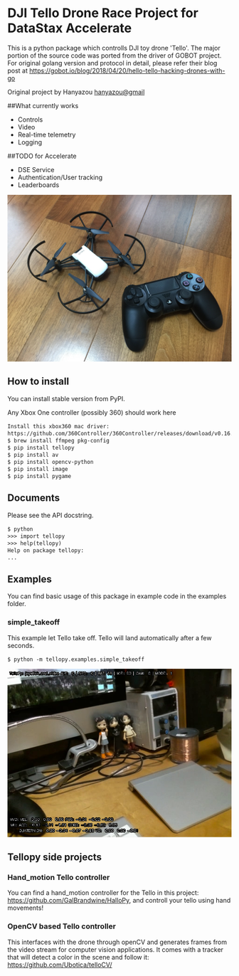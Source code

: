 # DJI Tello Drone Race Project for DataStax Accelerate

This is a python package which controlls DJI toy drone 'Tello'. The major portion of the source
code was ported from the driver of GOBOT project. For original golang version and protocol in
detail, please refer their blog post at
https://gobot.io/blog/2018/04/20/hello-tello-hacking-drones-with-go

Original project by Hanyazou <hanyazou@gmail>


##What currently works
- Controls
- Video
- Real-time telemetry 
- Logging

##TODO for Accelerate
- DSE Service
- Authentication/User tracking
- Leaderboards 

![photo](files/tello-and-gamepad.png)

## How to install
You can install stable version from PyPI.

Any Xbox One controller (possibly 360) should work here

```
Install this xbox360 mac driver: https://github.com/360Controller/360Controller/releases/download/v0.16.11/360ControllerInstall_0.16.11.dmg
$ brew install ffmpeg pkg-config
$ pip install tellopy
$ pip install av
$ pip install opencv-python
$ pip install image
$ pip install pygame

```

## Documents
Please see the API docstring.
```
$ python
>>> import tellopy
>>> help(tellopy)
Help on package tellopy:
...
```

## Examples

You can find basic usage of this package in example code in the examples folder.

### simple_takeoff
This example let Tello take off. Tello will land automatically after a few seconds.

```
$ python -m tellopy.examples.simple_takeoff
```

![photo](files/joystick_and_video.png)

## Tellopy side projects

### Hand_motion Tello controller

You can find a hand_motion controller for the Tello in this project: https://github.com/GalBrandwine/HalloPy,
and controll your tello using hand movements!

###  OpenCV based Tello controller

This interfaces with the drone through openCV and generates frames from the video stream for computer vision applications. It comes with a tracker that will detect a color in the scene and follow it:
https://github.com/Ubotica/telloCV/
 
